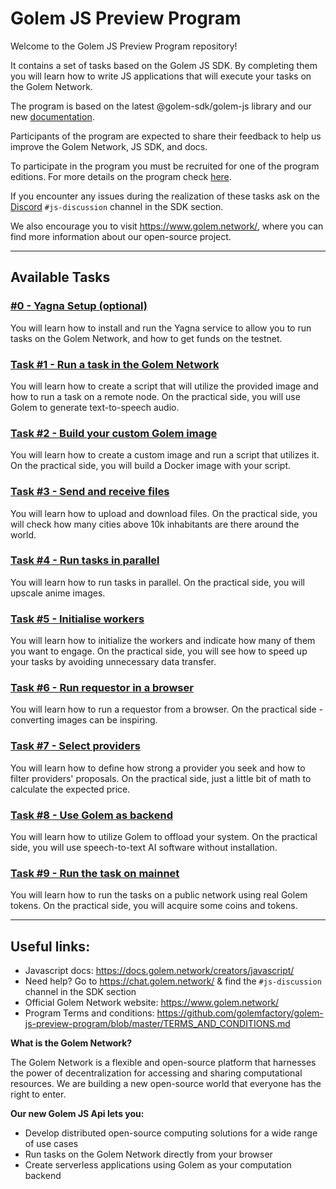 # Golem JS Preview Program

Welcome to the Golem JS Preview Program repository! 

It contains a set of tasks based on the Golem JS SDK. By completing them you will learn how to write JS applications that will execute your tasks on the Golem Network. 

The program is based on the latest @golem-sdk/golem-js library and our new [documentation](https://docs.golem.network/creators/). 

Participants of the program are expected to share their feedback to help us improve the Golem Network, JS SDK, and docs.

To participate in the program you must be recruited for one of the program editions. For more details on the program check [here](https://preview.golem.network/).

If you encounter any issues during the realization of these tasks ask on the  
[Discord](https://chat.golem.network/) `#js-discussion` channel in the SDK section. 

We also encourage you to visit https://www.golem.network/, where you can find more information about our open-source project.

---

## Available Tasks

### [#0 - Yagna Setup (optional)](tasks%2F0-yagna-setup)
You will learn how to install and run the Yagna service to allow you to run tasks on the Golem Network, and how to get funds on the testnet. 

### [Task #1 - Run a task in the Golem Network](tasks%2F1-run-a-task)
You will learn how to create a script that will utilize the provided image and how to run a task on a remote node. On the practical side, you will use Golem to generate text-to-speech audio. 

### [Task #2 - Build your custom Golem image](tasks%2F2-build-your-image)
You will learn how to create a custom image and run a script that utilizes it. On the practical side, you will build a Docker image with your script.

### [Task #3 - Send and receive files](tasks%2F3-send-and-receive-files)
You will learn how to upload and download files. On the practical side, you will check how many cities above 10k inhabitants are there around the world.

### [Task #4 - Run tasks in parallel](tasks%2F4-run-tasks-in-parallel)
You will learn how to run tasks in parallel. On the practical side, you will upscale anime images. 

### [Task #5 - Initialise workers](tasks%2F5-initialise-workers)
You will learn how to initialize the workers and indicate how many of them you want to engage. On the practical side, you will see how to speed up your tasks by avoiding unnecessary data transfer. 

### [Task #6 - Run requestor in a browser](tasks%2F6-run-requestor-in-browser)
You will learn how to run a requestor from a browser. On the practical side - converting images can be inspiring.

### [Task #7 - Select providers](tasks%2F7-select-providers)
You will learn how to define how strong a provider you seek and how to filter providers' proposals. On the practical side, just a little bit of math to calculate the expected price. 

### [Task #8 - Use Golem as backend](tasks%2F8-use-Golem-as-backend)
You will learn how to utilize Golem to offload your system. On the practical side, you will use speech-to-text AI software without installation.

### [Task #9 - Run the task on mainnet](tasks%2F9-run-on-mainnet)
You will learn how to run the tasks on a public network using real Golem tokens. On the practical side, you will acquire some coins and tokens. 


---

## Useful links:

- Javascript docs: https://docs.golem.network/creators/javascript/
- Need help? Go to https://chat.golem.network/ & find the `#js-discussion` channel in the SDK section
- Official Golem Network website: https://www.golem.network/
- Program Terms and conditions: https://github.com/golemfactory/golem-js-preview-program/blob/master/TERMS_AND_CONDITIONS.md

**What is the Golem Network?**

The Golem Network is a flexible and open-source platform that harnesses the power of decentralization for accessing and sharing computational resources.
We are building a new open-source world that everyone has the right to enter. 

**Our new Golem JS Api lets you:**

- Develop distributed open-source computing solutions for a wide range of use cases
- Run tasks on the Golem Network directly from your browser
- Create serverless applications using Golem as your computation backend

